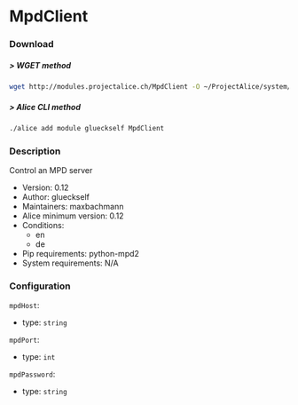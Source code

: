 # MpdClient
### Download
##### > WGET method
```bash
wget http://modules.projectalice.ch/MpdClient -O ~/ProjectAlice/system/moduleInstallTickets/MpdClient.install
```
##### > Alice CLI method
```bash
./alice add module glueckself MpdClient
```
### Description
Control an MPD server

- Version: 0.12
- Author: glueckself
- Maintainers: maxbachmann
- Alice minimum version: 0.12
- Conditions:
  - en
  - de
- Pip requirements: python-mpd2
- System requirements: N/A

### Configuration
`mpdHost`:
 - type: `string`

`mpdPort`:
 - type: `int`

`mpdPassword`:
 - type: `string`
